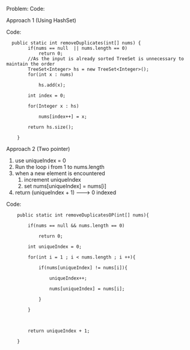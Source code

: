 

Problem: 
Code: 


Approach 1 (Using HashSet)

Code:
```
  public static int removeDuplicates(int[] nums) {
        if(nums == null  || nums.length == 0)
            return 0;
        //As the input is already sorted TreeSet is unnecessary to maintain the order
        TreeSet<Integer> hs = new TreeSet<Integer>();
        for(int x : nums)

            hs.add(x);

        int index = 0;

        for(Integer x : hs)

            nums[index++] = x;

        return hs.size();

    }
```


Approach 2 (Two pointer)

1. use uniqueIndex = 0
2. Run the loop i from 1 to nums.length
3. when a new element is encountered
	1. increment uniqueIndex
	2. set nums\[uniqueIndex]  = nums\[i]
4. return (uniqueIndex + 1) ---> 0 indexed

Code:
```
    public static int removeDuplicatesOP(int[] nums){

        if(nums == null && nums.length == 0)

            return 0;

        int uniqueIndex = 0;

        for(int i = 1 ; i < nums.length ; i ++){

            if(nums[uniqueIndex] != nums[i]){

                uniqueIndex++;

                nums[uniqueIndex] = nums[i];

            }

        }

  

        return uniqueIndex + 1;

    }
```
